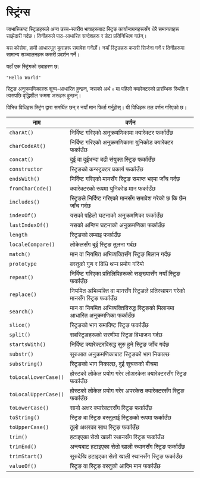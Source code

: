 # स्ट्रिंग्स

जाभास्क्रिप्ट स्ट्रिङहरूले अन्य उच्च-स्तरीय भाषाहरूबाट स्ट्रिङ कार्यान्वयनहरूसँग धेरै समानताहरू साझेदारी गर्दछ। तिनीहरूले पाठ-आधारित सन्देशहरू र डेटा प्रतिनिधित्व गर्छन्।

यस कोर्समा, हामी आधारभूत कुराहरू समावेश गर्नेछौं। नयाँ स्ट्रिङहरू कसरी सिर्जना गर्ने र तिनीहरूमा सामान्य सञ्चालनहरू कसरी प्रदर्शन गर्ने।

यहाँ एक स्ट्रिंगको उदाहरण छ:

```
"Hello World"
```

स्ट्रिङ अनुक्रमणिकाहरू शून्य-आधारित हुन्छन्, जसको अर्थ `०` मा पहिलो क्यारेक्टरको प्रारम्भिक स्थिति र त्यसपछि वृद्धिशील क्रममा अरूहरू हुन्छन्।

विभिन्न विधिहरू स्ट्रिंग द्वारा समर्थित छन् र नयाँ मान फिर्ता गर्नुहोस्। यी विधिहरू तल वर्णन गरिएको छ।


| नाम | वर्णन |
| -------------------- | -------------------------------------------------------------------------------------- |
| `charAt()`           | निर्दिष्ट गरिएको अनुक्रमणिकामा क्यारेक्टर फर्काउँछ                                                   |
| `charCodeAt()`       | निर्दिष्ट गरिएको अनुक्रमणिकामा युनिकोड क्यारेक्टर फर्काउँछ                                           |
| `concat()`           | दुई वा दुईभन्दा बढी संयुक्त स्ट्रिङ फर्काउँछ                                                   |
| `constructor`        | स्ट्रिङको कन्स्ट्रक्टर प्रकार्य फर्काउँछ                                                  |
| `endsWith()`         | निर्दिष्ट गरिएको मानसँग स्ट्रिङ समाप्त भएमा जाँच गर्दछ                                         |
| `fromCharCode()`     | क्यारेक्टरको रूपमा युनिकोड मान फर्काउँछ                                                   |
| `includes()`         | स्ट्रिङले निर्दिष्ट गरिएको मानसँग समावेश गरेको छ कि छैन जाँच गर्दछ                                     |
| `indexOf()`          | यसको पहिलो घटनाको अनुक्रमणिका फर्काउँछ                                               |
| `lastIndexOf()`      | यसको अन्तिम घटनाको अनुक्रमणिका फर्काउँछ                                                |
| `length`             | स्ट्रिङको लम्बाइ फर्काउँछ                                                       |
| `localeCompare()`    | लोकेलसँग दुई स्ट्रिङ तुलना गर्दछ                                                       |
| `match()`            | मान वा नियमित अभिव्यक्तिसँग स्ट्रिङ मिलान गर्दछ                                 |
| `prototype`          | वस्तुको गुण र विधि थप्न प्रयोग गरियो                                         |
| `repeat()`           | निर्दिष्ट गरिएका प्रतिलिपिहरूको सङ्ख्यासँग नयाँ स्ट्रिङ फर्काउँछ                                     |
| `replace()`          | नियमित अभिव्यक्ति वा मानसँग स्ट्रिङले प्रतिस्थापन गरेको मानसँग स्ट्रिङ फर्काउँछ  |
| `search()`           | मान वा नियमित अभिव्यक्तिविरुद्ध स्ट्रिङको मिलानमा आधारित अनुक्रमणिका फर्काउँछ       |
| `slice()`            | स्ट्रिङको भाग समाविष्ट स्ट्रिङ फर्काउँछ                                           |
| `split()`            | सबस्ट्रिङहरूको सरणीमा स्ट्रिङ विभाजन गर्दछ                                                 |
| `startsWith()`       | निर्दिष्ट क्यारेक्टरविरुद्ध सुरु हुने स्ट्रिङ जाँच गर्दछ                                     |
| `substr()`           | सुरुआत अनुक्रमणिकाबाट स्ट्रिङको भाग निकाल्छ                                              |
| `substring()`        | स्ट्रिङको भाग निकाल्छ, दुई सूचकको बीचमा                                           |
| `toLocalLowerCase()` | होस्टको लोकेल प्रयोग गरेर लोअरकेस क्यारेक्टरसँग स्ट्रिङ फर्काउँछ                           |
| `toLocalUpperCase()` | होस्टको लोकेल प्रयोग गरेर अपरकेस क्यारेक्टरसँग स्ट्रिङ फर्काउँछ                           |
| `toLowerCase()`      | सानो अक्षर क्यारेक्टरसँग स्ट्रिङ फर्काउँछ                                               |
| `toString()`         | स्ट्रिङ वा स्ट्रिङ वस्तुलाई स्ट्रिङको रूपमा फर्काउँछ                                              |
| `toUpperCase()`      | ठूलो अक्षरका साथ स्ट्रिङ फर्काउँछ                                               |
| `trim()`             | हटाइएका सेतो खाली स्थानसँग स्ट्रिङ फर्काउँछ                                                |
| `trimEnd()`          | अन्त्यबाट हटाइएका सेतो खाली स्थानसँग स्ट्रिङ फर्काउँछ                                       |
| `trimStart()`        | सुरुदेखि हटाइएका सेतो खाली स्थानसँग स्ट्रिङ फर्काउँछ                                     |
| `valueOf()`          | स्ट्रिङ वा स्ट्रिङ वस्तुको आदिम मान फर्काउँछ                                     |
